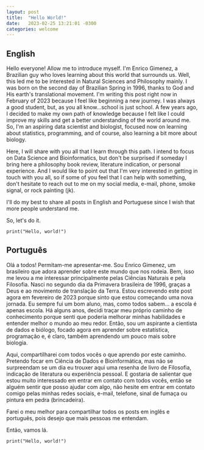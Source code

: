 ```yaml
---
layout: post
title:  "Hello World!"
date:   2023-02-25 13:21:01 -0300
categories: welcome
---
```


## English

Hello everyone! Allow me to introduce myself. I'm Enrico Gimenez, a Brazilian guy who loves learning about this world that surrounds us. Well, this led me to be interested in Natural Sciences and Philosophy mainly.
I was born on the second day of Brazilian Spring in 1996, thanks to God and His earth's translational movement.
I'm writing this post right now in February of 2023 because I feel like beginning a new journey. I was always a good student, but, as you all know...school is just school. A few years ago, I decided to make my own path of knowledge because I felt like I could improve my skills and get a better understanding of the world around me.
So, I'm an aspiring data scientist and biologist, focused now on learning about statistics, programming, and of course, also learning a bit more about biology.

Here, I will share with you all that I learn through this path. I intend to focus on Data Science and Bioinformatics, but don't be surprised if someday I bring here a philosophy book review, literature indication, or personal experience.
And I would like to point out that I'm very interested in getting in touch with you all, so if some of you feel that I can help with something, don't hesitate to reach out to me on my social media, e-mail, phone, smoke signal, or rock painting (jk).

I'll do my best to share all posts in English and Portuguese since I wish that more people understand me.

So, let's do it.
~~~
print("Hello, world!")
~~~

## Português
Olá a todos! Permitam-me apresentar-me. Sou Enrico Gimenez, um brasileiro que adora aprender sobre este mundo que nos rodeia. Bem, isso me levou a me interessar principalmente pelas Ciências Naturais e pela Filosofia.
Nasci no segundo dia da Primavera brasileira de 1996, graças a Deus e ao movimento de translação da Terra.
Estou escrevendo este post agora em fevereiro de 2023 porque sinto que estou começando uma nova jornada. Eu sempre fui um bom aluno, mas, como todos sabem... a escola é apenas escola. Há alguns anos, decidi traçar meu próprio caminho de conhecimento porque senti que poderia melhorar minhas habilidades e entender melhor o mundo ao meu redor.
Então, sou um aspirante a cientista de dados e biólogo, focado agora em aprender sobre estatística, programação e, é claro, também aprendendo um pouco mais sobre biologia.

Aqui, compartilharei com todos vocês o que aprendo por este caminho. Pretendo focar em Ciência de Dados e Bioinformática, mas não se surpreendam se um dia eu trouxer aqui uma resenha de livro de Filosofia, indicação de literatura ou experiência pessoal.
E gostaria de salientar que estou muito interessado em entrar em contato com todos vocês, então se alguém sentir que posso ajudar com algo, não hesite em entrar em contato comigo pelas minhas redes sociais, e-mail, telefone, sinal de fumaça ou pintura em pedra (brincadeira).

Farei o meu melhor para compartilhar todos os posts em inglês e português, pois desejo que mais pessoas me entendam.

Então, vamos lá.
~~~
print("Hello, world!")
~~~
